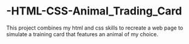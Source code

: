 # -HTML-CSS-Animal_Trading_Card
This project combines my html and css skills to recreate a web page to simulate a training card that features an animal of my choice.
